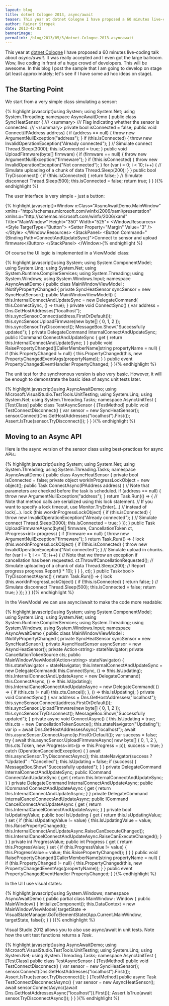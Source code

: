 ```yaml
---
layout: blog
title: dotnet Cologne 2013, async/await
teaser: This year at dotnet Cologne I have proposed a 60 minutes live-coding talk about async/await. It was really accepted and I even got the large ballroom. Wow, live coding in front more than 100 developers. This will be awesome. In this blog I post the sample that I am going to develop on stage.
author: Rainer Stropek
date: 2013-42-03
bannerimage: 
permalink: /blog/2013/05/3/dotnet-Cologne-2013-asyncawait
---
```


<p xmlns="http://www.w3.org/1999/xhtml">This year at <a href="http://dotnet-cologne.de/" target="_blank">dotnet Cologne</a> I have proposed a 60 minutes live-coding talk about <em>async/await</em>. It was really accepted and I even got the large ballroom. Wow, live coding in front of a huge crowd of developers. This will be awesome. In this blog I post the sample that I am going to develop on stage (at least approximately; let's see if I have some ad hoc ideas on stage).</p><h2 xmlns="http://www.w3.org/1999/xhtml">The Starting Point</h2><p xmlns="http://www.w3.org/1999/xhtml">We start from a very simple class simulating a sensor:</p>{% highlight javascript}using System;&#xA;using System.Net;&#xA;using System.Threading;&#xA;&#xA;namespace AsyncAwaitDemo&#xA;{&#xA;    public class SyncHeatSensor&#xA;    {&#xA;        /// &lt;summary&gt;&#xA;        /// Flag indicating whether the sensor is connected.&#xA;        /// &lt;/summary&gt;&#xA;        private bool isConnected = false;&#xA;&#xA;        public void Connect(IPAddress address)&#xA;        {&#xA;            if (address == null)&#xA;            {&#xA;                throw new ArgumentNullException(&quot;address&quot;);&#xA;            }&#xA;&#xA;            if (this.isConnected)&#xA;            {&#xA;                throw new InvalidOperationException(&quot;Already connected&quot;);&#xA;            }&#xA;&#xA;            // Simulate connect&#xA;            Thread.Sleep(3000);&#xA;&#xA;            this.isConnected = true;&#xA;        }&#xA;&#xA;        public void UploadFirmware(byte[] firmware)&#xA;        {&#xA;            if (firmware == null)&#xA;            {&#xA;                throw new ArgumentNullException(&quot;firmeware&quot;);&#xA;            }&#xA;&#xA;            if (!this.isConnected)&#xA;            {&#xA;                throw new InvalidOperationException(&quot;Not connected&quot;);&#xA;            }&#xA;&#xA;            for (var i = 0; i &lt; 10; i++)&#xA;            {&#xA;                // Simulate uploading of a chunk of data&#xA;                Thread.Sleep(200);&#xA;            }&#xA;        }&#xA;&#xA;        public bool TryDisconnect()&#xA;        {&#xA;            if (!this.isConnected)&#xA;            {&#xA;                return false;&#xA;            }&#xA;&#xA;            // Simulate disconnect&#xA;            Thread.Sleep(500);&#xA;&#xA;            this.isConnected = false;&#xA;            return true;&#xA;        }&#xA;    }&#xA;}{% endhighlight %}<p xmlns="http://www.w3.org/1999/xhtml">The user interface is very simple - just a button:</p>{% highlight javascript}&lt;Window x:Class=&quot;AsyncAwaitDemo.MainWindow&quot;&#xA;        xmlns=&quot;http://schemas.microsoft.com/winfx/2006/xaml/presentation&quot;&#xA;        xmlns:x=&quot;http://schemas.microsoft.com/winfx/2006/xaml&quot;&#xA;        Title=&quot;MainWindow&quot; Height=&quot;350&quot; Width=&quot;525&quot;&gt;&#xA;    &lt;Window.Resources&gt;&#xA;        &lt;Style TargetType=&quot;Button&quot;&gt;&#xA;            &lt;Setter Property=&quot;Margin&quot; Value=&quot;3&quot; /&gt;&#xA;        &lt;/Style&gt;&#xA;    &lt;/Window.Resources&gt;&#xA;    &lt;StackPanel&gt;&#xA;        &lt;Button Command=&quot;{Binding Path=ConnectAndUpdateSync}&quot;&gt;Connect to sensor and upload firmware&lt;/Button&gt;&#xA;    &lt;/StackPanel&gt;&#xA;&lt;/Window&gt;{% endhighlight %}<p xmlns="http://www.w3.org/1999/xhtml">Of course the UI logic is implemented in a ViewModel class:</p><p xmlns="http://www.w3.org/1999/xhtml">
  <f:function name="Composite.Web.Html.SyntaxHighlighter" xmlns:f="http://www.composite.net/ns/function/1.0">
    <f:param name="SourceCode" value="using System.Windows;&#xA;&#xA;namespace AsyncAwaitDemo&#xA;{&#xA;    public partial class MainWindow : Window&#xA;    {&#xA;        public MainWindow()&#xA;        {&#xA;            InitializeComponent();&#xA;            this.DataContext = new MainWindowViewModel();&#xA;        }&#xA;    }&#xA;}" xmlns:f="http://www.composite.net/ns/function/1.0" />
    <f:param name="CodeType" value="c#" xmlns:f="http://www.composite.net/ns/function/1.0" />
  </f:function>
  {% highlight javascript}using System;&#xA;using System.ComponentModel;&#xA;using System.Linq;&#xA;using System.Net;&#xA;using System.Runtime.CompilerServices;&#xA;using System.Threading;&#xA;using System.Windows;&#xA;using System.Windows.Input;&#xA;&#xA;namespace AsyncAwaitDemo&#xA;{&#xA;    public class MainWindowViewModel : INotifyPropertyChanged&#xA;    {&#xA;        private SyncHeatSensor syncSensor = new SyncHeatSensor();&#xA;&#xA;        public MainWindowViewModel()&#xA;        {&#xA;            this.InternalConnectAndUpdateSync = new DelegateCommand(&#xA;                this.ConnectSync,&#xA;                () =&gt; true);&#xA;        }&#xA;&#xA;        private void ConnectSync()&#xA;        {&#xA;            var address = Dns.GetHostAddresses(&quot;localhost&quot;);&#xA;            this.syncSensor.Connect(address.FirstOrDefault());&#xA;            this.syncSensor.UploadFirmware(new byte[] { 0, 1, 2 });&#xA;            this.syncSensor.TryDisconnect();&#xA;            MessageBox.Show(&quot;Successfully updated&quot;);&#xA;        }&#xA;&#xA;        private DelegateCommand InternalConnectAndUpdateSync;&#xA;        public ICommand ConnectAndUpdateSync&#xA;        {&#xA;            get&#xA;            {&#xA;                return this.InternalConnectAndUpdateSync;&#xA;            }&#xA;        }&#xA;&#xA;        public void RaisePropertyChanged([CallerMemberName]string propertyName = null)&#xA;        {&#xA;            if (this.PropertyChanged != null)&#xA;            {&#xA;                this.PropertyChanged(this, new PropertyChangedEventArgs(propertyName));&#xA;            }&#xA;        }&#xA;&#xA;        public event PropertyChangedEventHandler PropertyChanged;&#xA;    }&#xA;}{% endhighlight %}
</p><p xmlns="http://www.w3.org/1999/xhtml">The unit test for the synchronous version is also very basic. However, it will be enough to demonstrate the basic idea of async unit tests later.</p>{% highlight javascript}using AsyncAwaitDemo;&#xA;using Microsoft.VisualStudio.TestTools.UnitTesting;&#xA;using System.Linq;&#xA;using System.Net;&#xA;using System.Threading.Tasks;&#xA;&#xA;namespace AsyncUnitTest&#xA;{&#xA;    [TestClass]&#xA;    public class TestAsyncSensor&#xA;    {&#xA;        [TestMethod]&#xA;        public void TestConnectDisconnect()&#xA;        {&#xA;            var sensor = new SyncHeatSensor();&#xA;            sensor.Connect(Dns.GetHostAddresses(&quot;localhost&quot;).First());&#xA;            Assert.IsTrue(sensor.TryDisconnect());&#xA;        }&#xA;    }&#xA;}{% endhighlight %}<h2 xmlns="http://www.w3.org/1999/xhtml">Moving to an Async API</h2><p xmlns="http://www.w3.org/1999/xhtml">Here is the async version of the sensor class using best-practices for async APIs:</p>{% highlight javascript}using System;&#xA;using System.Net;&#xA;using System.Threading;&#xA;using System.Threading.Tasks;&#xA;&#xA;namespace AsyncAwaitDemo&#xA;{&#xA;    public class AsyncHeatSensor&#xA;    {&#xA;        private bool isConnected = false;&#xA;        private object workInProgressLockObject = new object();&#xA;&#xA;        public Task ConnectAsync(IPAddress address)&#xA;        {&#xA;            // Note that parameters are checked before the task is scheduled.&#xA;            if (address == null)&#xA;            {&#xA;                throw new ArgumentNullException(&quot;address&quot;);&#xA;            }&#xA;&#xA;            return Task.Run(() =&gt;&#xA;                {&#xA;                    // Note that method calls are serialized using this lock statement.&#xA;                    // If you want to specify a lock timeout, use Monitor.TryEnter(...)&#xA;                    // instead of lock(...).&#xA;                    lock (this.workInProgressLockObject)&#xA;                    {&#xA;                        if (this.isConnected)&#xA;                        {&#xA;                            throw new InvalidOperationException(&quot;Already connected&quot;);&#xA;                        }&#xA;&#xA;                        // Simulate connect&#xA;                        Thread.Sleep(3000);&#xA;&#xA;                        this.isConnected = true;&#xA;                    }&#xA;                });&#xA;        }&#xA;&#xA;        public Task UploadFirmwareAsync(byte[] firmware, CancellationToken ct, IProgress&lt;int&gt; progress)&#xA;        {&#xA;            if (firmware == null)&#xA;            {&#xA;                throw new ArgumentNullException(&quot;firmeware&quot;);&#xA;            }&#xA;&#xA;            return Task.Run(() =&gt;&#xA;                {&#xA;                    lock (this.workInProgressLockObject)&#xA;                    {&#xA;                        if (!this.isConnected)&#xA;                        {&#xA;                            throw new InvalidOperationException(&quot;Not connected&quot;);&#xA;                        }&#xA;&#xA;                        // Simulate upload in chunks.&#xA;                        for (var i = 1; i &lt;= 10; i++)&#xA;                        {&#xA;                            // Note that we throw an exception if cancellation has been requested.&#xA;                            ct.ThrowIfCancellationRequested();&#xA;&#xA;                            // Simulate uploading of a chunk of data&#xA;                            Thread.Sleep(200);&#xA;&#xA;                            // Report progress&#xA;                            progress.Report(i * 10);&#xA;                        }&#xA;                    }&#xA;                }, ct);&#xA;        }&#xA;&#xA;        public Task&lt;bool&gt; TryDisconnectAsync()&#xA;        {&#xA;            return Task.Run(() =&gt;&#xA;            {&#xA;                lock (this.workInProgressLockObject)&#xA;                {&#xA;                    if (!this.isConnected)&#xA;                    {&#xA;                        return false;&#xA;                    }&#xA;&#xA;                    // Simulate disconnect&#xA;                    Thread.Sleep(500);&#xA;&#xA;                    this.isConnected = false;&#xA;                    return true;&#xA;                }&#xA;            });&#xA;        }&#xA;    }&#xA;}{% endhighlight %}<p xmlns="http://www.w3.org/1999/xhtml">In the ViewModel we can use async/await to make the code more readable:</p>{% highlight javascript}using System;&#xA;using System.ComponentModel;&#xA;using System.Linq;&#xA;using System.Net;&#xA;using System.Runtime.CompilerServices;&#xA;using System.Threading;&#xA;using System.Windows;&#xA;using System.Windows.Input;&#xA;&#xA;namespace AsyncAwaitDemo&#xA;{&#xA;    public class MainWindowViewModel : INotifyPropertyChanged&#xA;    {&#xA;        private SyncHeatSensor syncSensor = new SyncHeatSensor();&#xA;        private AsyncHeatSensor asyncSensor = new AsyncHeatSensor();&#xA;&#xA;        private Action&lt;string&gt; stateNavigator;&#xA;        private CancellationTokenSource cts;&#xA;&#xA;        public MainWindowViewModel(Action&lt;string&gt; stateNavigator)&#xA;        {&#xA;            this.stateNavigator = stateNavigator;&#xA;&#xA;            this.InternalConnectAndUpdateSync = new DelegateCommand(&#xA;                this.ConnectSync,&#xA;                () =&gt; !this.IsUpdating);&#xA;&#xA;            this.InternalConnectAndUpdateAsync = new DelegateCommand(&#xA;                this.ConnectAsync,&#xA;                () =&gt; !this.IsUpdating);&#xA;            this.InternalCancelConnectAndUpdateAsync = new DelegateCommand(&#xA;                () =&gt; { if (this.cts != null) this.cts.Cancel(); },&#xA;                () =&gt; this.IsUpdating);&#xA;        }&#xA;&#xA;        private void ConnectSync()&#xA;        {&#xA;            var address = Dns.GetHostAddresses(&quot;localhost&quot;);&#xA;            this.syncSensor.Connect(address.FirstOrDefault());&#xA;            this.syncSensor.UploadFirmware(new byte[] { 0, 1, 2 });&#xA;            this.syncSensor.TryDisconnect();&#xA;            MessageBox.Show(&quot;Successfully updated&quot;);&#xA;        }&#xA;&#xA;        private async void ConnectAsync()&#xA;        {&#xA;            this.IsUpdating = true;&#xA;            this.cts = new CancellationTokenSource();&#xA;            this.stateNavigator(&quot;Updating&quot;);&#xA;            var ip = await Dns.GetHostAddressesAsync(&quot;localhost&quot;);&#xA;            await this.asyncSensor.ConnectAsync(ip.FirstOrDefault());&#xA;            var success = false;&#xA;            try&#xA;            {&#xA;                await this.asyncSensor.UploadFirmwareAsync(&#xA;                    new byte[] { 0, 1, 2 }, &#xA;                    this.cts.Token, &#xA;                    new Progress&lt;int&gt;(p =&gt; this.Progress = p));&#xA;                success = true;&#xA;            }&#xA;            catch (OperationCanceledException)&#xA;            {&#xA;            }&#xA;&#xA;            await this.asyncSensor.TryDisconnectAsync();&#xA;            this.stateNavigator(success ? &quot;Updated&quot; : &quot;Cancelled&quot;);&#xA;            this.IsUpdating = false;&#xA;            if (success)&#xA;            {&#xA;                MessageBox.Show(&quot;Successfully updated&quot;);&#xA;            }&#xA;        }&#xA;&#xA;        private DelegateCommand InternalConnectAndUpdateSync;&#xA;        public ICommand ConnectAndUpdateSync&#xA;        {&#xA;            get&#xA;            {&#xA;                return this.InternalConnectAndUpdateSync;&#xA;            }&#xA;        }&#xA;&#xA;        private DelegateCommand InternalConnectAndUpdateAsync;&#xA;        public ICommand ConnectAndUpdateAsync&#xA;        {&#xA;            get&#xA;            {&#xA;                return this.InternalConnectAndUpdateAsync;&#xA;            }&#xA;        }&#xA;&#xA;        private DelegateCommand InternalCancelConnectAndUpdateAsync;&#xA;        public ICommand CancelConnectAndUpdateAsync&#xA;        {&#xA;            get&#xA;            {&#xA;                return this.InternalCancelConnectAndUpdateAsync;&#xA;            }&#xA;        }&#xA;&#xA;        private bool IsUpdatingValue;&#xA;        public bool IsUpdating&#xA;        {&#xA;            get&#xA;            {&#xA;                return this.IsUpdatingValue;&#xA;            }&#xA;&#xA;            set&#xA;            {&#xA;                if (this.IsUpdatingValue != value)&#xA;                {&#xA;                    this.IsUpdatingValue = value;&#xA;                    this.RaisePropertyChanged();&#xA;                    this.InternalConnectAndUpdateAsync.RaiseCanExecuteChanged();&#xA;                    this.InternalCancelConnectAndUpdateAsync.RaiseCanExecuteChanged();&#xA;                }&#xA;            }&#xA;        }&#xA;&#xA;        private int ProgressValue;&#xA;        public int Progress&#xA;        {&#xA;            get&#xA;            {&#xA;                return this.ProgressValue;&#xA;            }&#xA;&#xA;            set&#xA;            {&#xA;                if (this.ProgressValue != value)&#xA;                {&#xA;                    this.ProgressValue = value;&#xA;                    this.RaisePropertyChanged();&#xA;                }&#xA;            }&#xA;        }&#xA;&#xA;        public void RaisePropertyChanged([CallerMemberName]string propertyName = null)&#xA;        {&#xA;            if (this.PropertyChanged != null)&#xA;            {&#xA;                this.PropertyChanged(this, new PropertyChangedEventArgs(propertyName));&#xA;            }&#xA;        }&#xA;&#xA;        public event PropertyChangedEventHandler PropertyChanged;&#xA;    }&#xA;}{% endhighlight %}<p xmlns="http://www.w3.org/1999/xhtml">In the UI I use visual states:</p><p xmlns="http://www.w3.org/1999/xhtml">
  <f:function name="Composite.Web.Html.SyntaxHighlighter" xmlns:f="http://www.composite.net/ns/function/1.0">
    <f:param name="SourceCode" value="&lt;Window x:Class=&quot;AsyncAwaitDemo.MainWindow&quot;&#xA;        xmlns=&quot;http://schemas.microsoft.com/winfx/2006/xaml/presentation&quot;&#xA;        xmlns:x=&quot;http://schemas.microsoft.com/winfx/2006/xaml&quot;&#xA;        Title=&quot;MainWindow&quot; Height=&quot;350&quot; Width=&quot;525&quot;&gt;&#xA;    &lt;VisualStateManager.VisualStateGroups&gt;&#xA;        &lt;VisualStateGroup Name=&quot;ConnectingStates&quot;&gt;&#xA;            &lt;VisualState Name=&quot;Initial&quot;&gt;&#xA;            &lt;/VisualState&gt;&#xA;            &lt;VisualState Name=&quot;Updating&quot;&gt;&#xA;                &lt;Storyboard&gt;&#xA;                    &lt;ColorAnimationUsingKeyFrames Storyboard.TargetName=&quot;Indicator&quot;&#xA;                                                  Storyboard.TargetProperty=&quot;Color&quot;&#xA;                                                  RepeatBehavior=&quot;Forever&quot; &gt;&#xA;                        &lt;DiscreteColorKeyFrame Value=&quot;Green&quot; KeyTime=&quot;00:00:00.5&quot; /&gt;&#xA;                        &lt;DiscreteColorKeyFrame Value=&quot;Red&quot; KeyTime=&quot;00:00:01.0&quot; /&gt;&#xA;                    &lt;/ColorAnimationUsingKeyFrames&gt;&#xA;                    &lt;ObjectAnimationUsingKeyFrames Storyboard.TargetName=&quot;CancelButton&quot;&#xA;                                                   Storyboard.TargetProperty=&quot;Visibility&quot;&gt;&#xA;                        &lt;DiscreteObjectKeyFrame Value=&quot;{x:Static Visibility.Visible}&quot; KeyTime=&quot;00:00:00&quot; /&gt;&#xA;                    &lt;/ObjectAnimationUsingKeyFrames&gt;&#xA;                &lt;/Storyboard&gt;&#xA;            &lt;/VisualState&gt;&#xA;            &lt;VisualState Name=&quot;Cancelled&quot;&gt;&#xA;                &lt;Storyboard&gt;&#xA;                    &lt;ColorAnimation Storyboard.TargetName=&quot;Indicator&quot;&#xA;                                    Storyboard.TargetProperty=&quot;Color&quot;&#xA;                                    To=&quot;Red&quot;&#xA;                                    Duration=&quot;0&quot; /&gt;&#xA;                &lt;/Storyboard&gt;&#xA;            &lt;/VisualState&gt;&#xA;            &lt;VisualState Name=&quot;Updated&quot;&gt;&#xA;                &lt;Storyboard&gt;&#xA;                    &lt;ColorAnimation Storyboard.TargetName=&quot;Indicator&quot;&#xA;                                    Storyboard.TargetProperty=&quot;Color&quot;&#xA;                                    To=&quot;Green&quot;&#xA;                                    Duration=&quot;0&quot; /&gt;&#xA;                &lt;/Storyboard&gt;&#xA;            &lt;/VisualState&gt;&#xA;        &lt;/VisualStateGroup&gt;&#xA;    &lt;/VisualStateManager.VisualStateGroups&gt;&#xA;    &lt;Window.Resources&gt;&#xA;        &lt;Style TargetType=&quot;Button&quot;&gt;&#xA;            &lt;Setter Property=&quot;Margin&quot; Value=&quot;3&quot; /&gt;&#xA;        &lt;/Style&gt;&#xA;    &lt;/Window.Resources&gt;&#xA;    &lt;StackPanel&gt;&#xA;        &lt;Button Command=&quot;{Binding Path=ConnectAndUpdateSync}&quot;&gt;Connect to sensor and upload firmware&lt;/Button&gt;&#xA;&#xA;        &lt;Grid Margin=&quot;0, 20, 0, 0&quot;&gt;&#xA;            &lt;Grid.RowDefinitions&gt;&#xA;                &lt;RowDefinition Height=&quot;Auto&quot; /&gt;&#xA;                &lt;RowDefinition Height=&quot;Auto&quot; /&gt;&#xA;            &lt;/Grid.RowDefinitions&gt;&#xA;            &lt;Grid.ColumnDefinitions&gt;&#xA;                &lt;ColumnDefinition Width=&quot;Auto&quot; /&gt;&#xA;                &lt;ColumnDefinition Width=&quot;*&quot; /&gt;&#xA;            &lt;/Grid.ColumnDefinitions&gt;&#xA;            &lt;Ellipse Name=&quot;ConnectionIndicator&quot; Width=&quot;50&quot; Height=&quot;50&quot;&gt;&#xA;                &lt;Ellipse.Fill&gt;&#xA;                    &lt;SolidColorBrush Color=&quot;Gray&quot; x:Name=&quot;Indicator&quot; /&gt;&#xA;                &lt;/Ellipse.Fill&gt;&#xA;            &lt;/Ellipse&gt;&#xA;            &lt;ProgressBar Minimum=&quot;0&quot; Maximum=&quot;100&quot; Value=&quot;{Binding Path=Progress}&quot; &#xA;                         MinHeight=&quot;20&quot; MinWidth=&quot;200&quot; Grid.Row=&quot;1&quot; Margin=&quot;3&quot; /&gt;&#xA;            &lt;Button Command=&quot;{Binding Path=ConnectAndUpdateAsync}&quot; Grid.Column=&quot;1&quot;&gt;Connect and Update&lt;/Button&gt;&#xA;            &lt;Button Name=&quot;CancelButton&quot; Command=&quot;{Binding Path=CancelConnectAndUpdateAsync}&quot; Grid.Column=&quot;1&quot; Grid.Row=&quot;1&quot;&#xA;                    Visibility=&quot;Hidden&quot;&gt;Cancel&lt;/Button&gt;&#xA;        &lt;/Grid&gt;&#xA;    &lt;/StackPanel&gt;&#xA;&lt;/Window&gt;" xmlns:f="http://www.composite.net/ns/function/1.0" />
    <f:param name="CodeType" value="xml" xmlns:f="http://www.composite.net/ns/function/1.0" />
  </f:function>
  {% highlight javascript}using System.Windows;&#xA;&#xA;namespace AsyncAwaitDemo&#xA;{&#xA;    public partial class MainWindow : Window&#xA;    {&#xA;        public MainWindow()&#xA;        {&#xA;            InitializeComponent();&#xA;            this.DataContext = new MainWindowViewModel(&#xA;                targetState =&gt; VisualStateManager.GoToElementState(App.Current.MainWindow, targetState, false));&#xA;        }&#xA;    }&#xA;}{% endhighlight %}
</p><p xmlns="http://www.w3.org/1999/xhtml">Visual Studio 2012 allows you to also use async/await in unit tests. Note how the unit test functions returns a <em>Task</em>.</p>{% highlight javascript}using AsyncAwaitDemo;&#xA;using Microsoft.VisualStudio.TestTools.UnitTesting;&#xA;using System.Linq;&#xA;using System.Net;&#xA;using System.Threading.Tasks;&#xA;&#xA;namespace AsyncUnitTest&#xA;{&#xA;    [TestClass]&#xA;    public class TestAsyncSensor&#xA;    {&#xA;        [TestMethod]&#xA;        public void TestConnectDisconnect()&#xA;        {&#xA;            var sensor = new SyncHeatSensor();&#xA;            sensor.Connect(Dns.GetHostAddresses(&quot;localhost&quot;).First());&#xA;            Assert.IsTrue(sensor.TryDisconnect());&#xA;        }&#xA;&#xA;        [TestMethod]&#xA;        public async Task TestConnectDisconnectAsync()&#xA;        {&#xA;            var sensor = new AsyncHeatSensor();&#xA;            await sensor.ConnectAsync((await Dns.GetHostAddressesAsync(&quot;localhost&quot;)).First());&#xA;            Assert.IsTrue(await sensor.TryDisconnectAsync());&#xA;        }&#xA;    }&#xA;}{% endhighlight %}